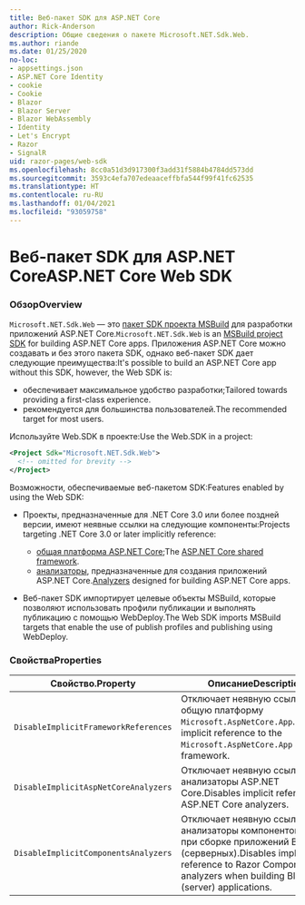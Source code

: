 ```yaml
---
title: Веб-пакет SDK для ASP.NET Core
author: Rick-Anderson
description: Общие сведения о пакете Microsoft.NET.Sdk.Web.
ms.author: riande
ms.date: 01/25/2020
no-loc:
- appsettings.json
- ASP.NET Core Identity
- cookie
- Cookie
- Blazor
- Blazor Server
- Blazor WebAssembly
- Identity
- Let's Encrypt
- Razor
- SignalR
uid: razor-pages/web-sdk
ms.openlocfilehash: 8cc0a51d3d917300f3add31f5884b4784dd573dd
ms.sourcegitcommit: 3593c4efa707edeaaceffbfa544f99f41fc62535
ms.translationtype: HT
ms.contentlocale: ru-RU
ms.lasthandoff: 01/04/2021
ms.locfileid: "93059758"
---
```

# <a name="aspnet-core-web-sdk"></a><span data-ttu-id="adc72-103">Веб-пакет SDK для ASP.NET Core</span><span class="sxs-lookup"><span data-stu-id="adc72-103">ASP.NET Core Web SDK</span></span>

### <a name="overview"></a><span data-ttu-id="adc72-104">Обзор</span><span class="sxs-lookup"><span data-stu-id="adc72-104">Overview</span></span>

<span data-ttu-id="adc72-105">`Microsoft.NET.Sdk.Web` — это [пакет SDK проекта MSBuild](/visualstudio/msbuild/how-to-use-project-sdk) для разработки приложений ASP.NET Core.</span><span class="sxs-lookup"><span data-stu-id="adc72-105">`Microsoft.NET.Sdk.Web` is an [MSBuild project SDK](/visualstudio/msbuild/how-to-use-project-sdk) for building ASP.NET Core apps.</span></span> <span data-ttu-id="adc72-106">Приложения ASP.NET Core можно создавать и без этого пакета SDK, однако веб-пакет SDK дает следующие преимущества:</span><span class="sxs-lookup"><span data-stu-id="adc72-106">It's possible to build an ASP.NET Core app without this SDK, however, the Web SDK is:</span></span>

* <span data-ttu-id="adc72-107">обеспечивает максимальное удобство разработки;</span><span class="sxs-lookup"><span data-stu-id="adc72-107">Tailored towards providing a first-class experience.</span></span>
* <span data-ttu-id="adc72-108">рекомендуется для большинства пользователей.</span><span class="sxs-lookup"><span data-stu-id="adc72-108">The recommended target for most users.</span></span>

<span data-ttu-id="adc72-109">Используйте Web.SDK в проекте:</span><span class="sxs-lookup"><span data-stu-id="adc72-109">Use the Web.SDK in a project:</span></span>

  ```xml
  <Project Sdk="Microsoft.NET.Sdk.Web">
    <!-- omitted for brevity -->
  </Project>
  ```

<span data-ttu-id="adc72-110">Возможности, обеспечиваемые веб-пакетом SDK:</span><span class="sxs-lookup"><span data-stu-id="adc72-110">Features enabled by using the Web SDK:</span></span>

* <span data-ttu-id="adc72-111">Проекты, предназначенные для .NET Core 3.0 или более поздней версии, имеют неявные ссылки на следующие компоненты:</span><span class="sxs-lookup"><span data-stu-id="adc72-111">Projects targeting .NET Core 3.0 or later implicitly reference:</span></span>

  * <span data-ttu-id="adc72-112">[общая платформа ASP.NET Core](xref:fundamentals/metapackage-app);</span><span class="sxs-lookup"><span data-stu-id="adc72-112">The [ASP.NET Core shared framework](xref:fundamentals/metapackage-app).</span></span>
  * <span data-ttu-id="adc72-113">[анализаторы](/visualstudio/extensibility/getting-started-with-roslyn-analyzers), предназначенные для создания приложений ASP.NET Core.</span><span class="sxs-lookup"><span data-stu-id="adc72-113">[Analyzers](/visualstudio/extensibility/getting-started-with-roslyn-analyzers) designed for building ASP.NET Core apps.</span></span>
* <span data-ttu-id="adc72-114">Веб-пакет SDK импортирует целевые объекты MSBuild, которые позволяют использовать профили публикации и выполнять публикацию с помощью WebDeploy.</span><span class="sxs-lookup"><span data-stu-id="adc72-114">The Web SDK imports MSBuild targets that enable the use of publish profiles and publishing using WebDeploy.</span></span>

### <a name="properties"></a><span data-ttu-id="adc72-115">Свойства</span><span class="sxs-lookup"><span data-stu-id="adc72-115">Properties</span></span>

| <span data-ttu-id="adc72-116">Свойство.</span><span class="sxs-lookup"><span data-stu-id="adc72-116">Property</span></span> | <span data-ttu-id="adc72-117">Описание</span><span class="sxs-lookup"><span data-stu-id="adc72-117">Description</span></span> |
| -------- | ----------- |
| `DisableImplicitFrameworkReferences` | <span data-ttu-id="adc72-118">Отключает неявную ссылку на общую платформу `Microsoft.AspNetCore.App`.</span><span class="sxs-lookup"><span data-stu-id="adc72-118">Disables implicit reference to the `Microsoft.AspNetCore.App` shared framework.</span></span> |
| `DisableImplicitAspNetCoreAnalyzers` | <span data-ttu-id="adc72-119">Отключает неявную ссылку на анализаторы ASP.NET Core.</span><span class="sxs-lookup"><span data-stu-id="adc72-119">Disables implicit reference to ASP.NET Core analyzers.</span></span> |
| `DisableImplicitComponentsAnalyzers` | <span data-ttu-id="adc72-120">Отключает неявную ссылку на анализаторы компонентов Razor при сборке приложений Blazor (серверных).</span><span class="sxs-lookup"><span data-stu-id="adc72-120">Disables implicit reference to Razor Components analyzers when building Blazor (server) applications.</span></span> |